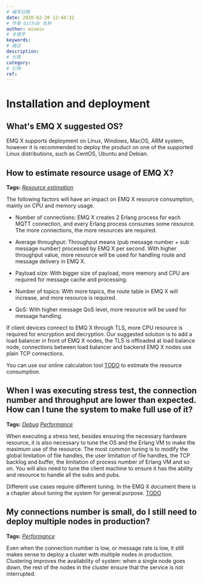 ```yaml
---
# 编写日期
date: 2020-02-20 12:44:32
# 作者 Github 名称
author: wivwiv
# 关键字
keywords:
# 描述
description:
# 分类
category:
# 引用
ref:
---
```


# Installation and deployment
## What's EMQ X suggested OS?


EMQ X supports deployment on Linux, Windows, MacOS, ARM system, however it is recommended to deploy the product on one of the supported Linux distributions, such as CentOS, Ubuntu and Debian.




## How to estimate resource usage of EMQ X?

**Tags:** [*Resource estimation*](tags.md#resource-estimation)


The following factors will have an impact on EMQ X resource consumption, mainly on CPU and memory usage.

- Number of connections: EMQ X creates 2 Erlang process for each MQTT connection, and every Erlang process consumes some resource. The more connections, the more resources are required.

- Average throughput: Throughput means (pub message number + sub message number) processed by EMQ X per second. With higher throughput value, more resource will be used for handling route and message delivery in EMQ X.

- Payload size: With bigger size of payload, more memory and CPU are required for message cache and processing.

- Number of topics: With more topics, the route table in EMQ X will increase, and more resource is required.

- QoS: With higher message QoS level, more resource will be used for message handling.

If client devices connect to EMQ X through TLS, more CPU resource is required for encryption and decryption. Our suggested solution is to add a load balancer in front of EMQ X nodes, the TLS is offloaded at load balance node, connections between load balancer and backend EMQ X nodes use plain TCP connections.

You can use our online calculation tool [TODO](https://www.emqx.io) to estimate the resource consumption.




## When I was executing stress test, the connection number and throughput are lower than expected. How can I tune the system to make full use of it?

**Tags:** [*Debug*](tags.md#debug)  [*Performance*](tags.md#performance)


When executing a stress test, besides ensuring the necessary hardware resource, it is also necessary to tune the OS and the Erlang VM to make the maximum use of the resource. The most common tuning is to modify the global limitation of file handles, the user limitation of file handles, the TCP backlog and buffer, the limitation of process number of Erlang VM and so on. You will also need to tune the client machine to ensure it has the ability and resource to handle all the subs and pubs.

Different use cases require different tuning. In the EMQ X document there is a chapter about tuning the system for general purpose. [TODO](https://www.emqx.io)




## My connections number is small, do I still need to deploy multiple nodes in production?

**Tags:** [*Performance*](tags.md#performance)


Even when the connection number is low, or message rate is low, it still makes sense to deploy a cluster with multiple nodes in production. Clustering improves the availability of system: when a single node goes down, the rest of the nodes in the cluster ensure that the service is not interrupted.
